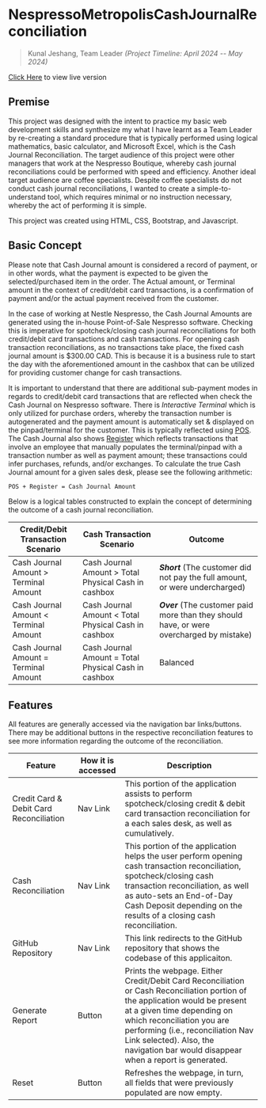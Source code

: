 # NespressoMetropolisCashJournalReconciliation

> Kunal Jeshang, Team Leader _(Project Timeline: April 2024 -- May 2024)_

[Click Here](https://nespressometropoliscashjournalreconcilia.onrender.com/) to view live version

## Premise

This project was designed with the intent to practice my basic web development skills and synthesize my what I have learnt as a Team Leader by re-creating a standard procedure that is typically performed using logical mathematics, basic calculator, and Microsoft Excel, which is the Cash Journal Reconciliation. The target audience of this project were other managers that work at the Nespresso Boutique, whereby cash journal reconciliations could be performed with speed and efficiency. Another ideal target audience are coffee specialists. Despite coffee specialists do not conduct cash journal reconciliations, I wanted to create a simple-to-understand tool, which requires minimal or no instruction necessary, whereby the act of performing it is simple. 

This project was created using HTML, CSS, Bootstrap, and Javascript.

## Basic Concept

Please note that Cash Journal amount is considered a record of payment, or in other words, what the payment is expected to be given the selected/purchased item in the order. The Actual amount, or Terminal amount in the context of credit/debit card transactions, is a confirmation of payment and/or the actual payment received from the customer.

In the case of working at Nestle Nespresso, the Cash Journal Amounts are generated using the in-house Point-of-Sale Nespresso software. Checking this is imperative for spotcheck/closing cash journal reconciliations for both credit/debit card transactions and cash transactions. For opening cash transaction reconciliations, as no transactions take place, the fixed cash journal amount is $300.00 CAD. This is because it is a business rule to start the day with the aforementioned amount in the cashbox that can be utilized for providing customer change for cash transactions. 

It is important to understand that there are additional sub-payment modes in regards to credit/debit card transactions that are reflected when check the Cash Journal on Nespresso software. There is _Interactive Terminal_ which is only utilized for purchase orders, whereby the transaction number is autogenerated and the payment amount is automatically set & displayed on the pinpad/terminal for the customer. This is typically reflected using <u>POS</u>. The Cash Journal also shows <u>Register</u> which reflects transactions that involve an employee that manually populates the terminal/pinpad with a transaction number as well as payment amount; these transactions could infer purchases, refunds, and/or exchanges. To calculate the true Cash Journal amount for a given sales desk, please see the following arithmetic: 

    POS + Register = Cash Journal Amount

Below is a logical tables constructed to explain the concept of determining the outcome of a cash journal reconciliation.

|Credit/Debit Transaction Scenario|Cash Transaction Scenario|Outcome|
|--|--|--|
|Cash Journal Amount  > Terminal Amount|Cash Journal Amount > Total Physical Cash in cashbox|***Short*** (The customer did not pay the full amount, or were undercharged)|
|Cash Journal Amount  < Terminal Amount|Cash Journal Amount < Total Physical Cash in cashbox|***Over*** (The customer paid more than they should have, or were overcharged by mistake)|
|Cash Journal Amount  = Terminal Amount|Cash Journal Amount = Total Physical Cash in cashbox|Balanced|

## Features

All features are generally accessed via the navigation bar links/buttons. There may be additional buttons in the respective reconciliation features to see more information regarding the outcome of the reconciliation.

|Feature|How it is accessed|Description|
|--|--|--|
|Credit Card & Debit Card Reconciliation|Nav Link|This portion of the application assists to perform spotcheck/closing credit & debit card transaction reconciliation for a each sales desk, as well as cumulatively.|
|Cash Reconciliation|Nav Link|This portion of the application helps the user perform opening cash transaction reconciliation, spotcheck/closing cash transaction reconciliation, as well as auto-sets an End-of-Day Cash Deposit depending on the results of a closing cash reconciliation.|
|GitHub Repository|Nav Link|This link redirects to the GitHub repository that shows the codebase of this applicaiton.|
|Generate Report|Button|Prints the webpage. Either Credit/Debit Card Reconciliation or Cash Reconciliation portion of the application would be present at a given time depending on which reconciliation you are performing (i.e., reconciliation Nav Link selected). Also, the navigation bar would disappear when a report is generated.|
|Reset|Button|Refreshes the webpage, in turn, all fields that were previously populated are now empty.|

